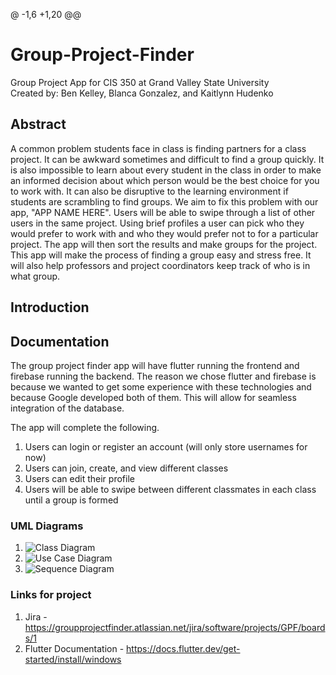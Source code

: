 @ -1,6 +1,20 @@
# Group-Project-Finder
Group Project App for CIS 350 at Grand Valley State University
<br>Created by: Ben Kelley, Blanca Gonzalez, and Kaitlynn Hudenko</br>

## Abstract
A common problem students face in class is finding partners for a class project. It can be awkward sometimes and difficult to find a group quickly. It is also impossible to learn about every student in the class in order to make an informed decision about which person would be the best choice for you to work with. It can also be disruptive to the learning environment if students are scrambling to find groups. We aim to fix this problem with our app, "APP NAME HERE". Users will be able to swipe through a list of other users in the same project. Using brief profiles a user can pick who they would prefer to work with and who they would prefer not to for a particular project. The app will then sort the results and make groups for the project. This app will make the process of finding a group easy and stress free. It will also help professors and project coordinators keep track of who is in what group. 

## Introduction


## Documentation
The group project finder app will have flutter running the frontend and firebase running the backend. The reason we chose flutter and firebase is because we wanted to get some experience with these technologies and because Google developed both of them. This will allow for seamless integration of the database.

The app will complete the following.
1. Users can login or register an account (will only store usernames for now)
2. Users can join, create, and view different classes
3. Users can edit their profile
4. Users will be able to swipe between different classmates in each class until a group is formed

### UML Diagrams
1. ![Class Diagram](https://lucid.app/lucidchart/efb5ee8e-e2a1-45ec-9228-3cf1b21c78d6/edit?invitationId=inv_c74757d6-ceee-48f8-896a-855fcdb7636e&page=TNOUg8anujOd#)
2. ![Use Case Diagram](https://lucid.app/lucidchart/44775172-df9e-46d7-8b71-cdf8878c58c0/edit?viewport_loc=-805%2C110%2C2841%2C1207%2C0_0&invitationId=inv_226da821-82d7-454c-aa1a-0da602cd46f9#)
3. ![Sequence Diagram](https://lucid.app/lucidchart/2ba0f7d0-8e82-4dae-a54e-5e5d5720933b/edit?viewport_loc=-172%2C-22%2C1737%2C786%2C0_0&invitationId=inv_04471817-efe4-46e9-97a3-5a5980e9b12d#)

### Links for project
1. Jira - https://groupprojectfinder.atlassian.net/jira/software/projects/GPF/boards/1
2. Flutter Documentation - https://docs.flutter.dev/get-started/install/windows




